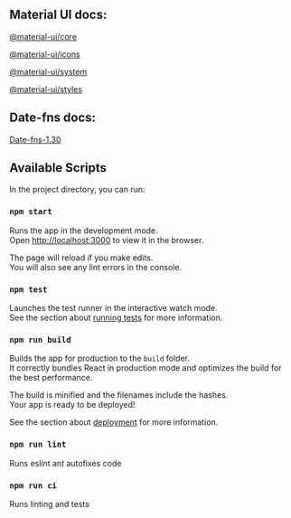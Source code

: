 
## Material UI docs:

[@material-ui/core](https://material-ui.com/getting-started/usage/)

[@material-ui/icons](https://material-ui.com/components/icons/)

[@material-ui/system](https://material-ui.com/system/basics/)

[@material-ui/styles](https://material-ui.com/styles/basics/)

## Date-fns docs:

[Date-fns-1.30](https://date-fns.org/v1.30.1/docs/Getting-Started)

## Available Scripts

In the project directory, you can run:

### `npm start`

Runs the app in the development mode.<br>
Open [http://localhost:3000](http://localhost:3000) to view it in the browser.

The page will reload if you make edits.<br>
You will also see any lint errors in the console.

### `npm test`

Launches the test runner in the interactive watch mode.<br>
See the section about [running tests](https://facebook.github.io/create-react-app/docs/running-tests) for more information.

### `npm run build`

Builds the app for production to the `build` folder.<br>
It correctly bundles React in production mode and optimizes the build for the best performance.

The build is minified and the filenames include the hashes.<br>
Your app is ready to be deployed!

See the section about [deployment](https://facebook.github.io/create-react-app/docs/deployment) for more information.

### `npm run lint`

Runs eslint ant autofixes code

### `npm run ci`

Runs linting and tests
